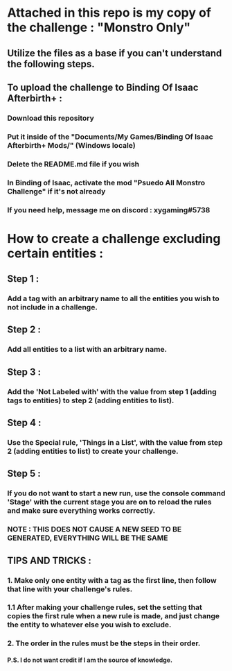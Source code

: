 # Attached in this repo is my copy of the challenge : "Monstro Only"
## Utilize the files as a base if you can't understand the following steps. 
## To upload the challenge to Binding Of Isaac Afterbirth+ : 
### Download this repository
### Put it inside of the "Documents/My Games/Binding Of Isaac Afterbirth+ Mods/" (Windows locale)
### Delete the README.md file if you wish
### In Binding of Isaac, activate the mod "Psuedo All Monstro Challenge" if it's not already
### If you need help, message me on discord : xygaming#5738
# How to create a challenge excluding certain entities :
## Step 1 :
### Add a tag with an arbitrary name to all the entities you wish to not include in a challenge.
## Step 2 :
### Add all entities to a list with an arbitrary name.
## Step 3 :
### Add the 'Not Labeled with' with the value from step 1 (adding tags to entities) to step 2 (adding entities to list).
## Step 4 :
### Use the Special rule, 'Things in a List', with the value from step 2 (adding entities to list) to create your challenge.
## Step 5 :
### If you do not want to start a new run, use the console command 'Stage' with the current stage you are on to reload the rules and make sure everything works correctly.
### NOTE : THIS DOES NOT CAUSE A NEW SEED TO BE GENERATED, EVERYTHING WILL BE THE SAME
## TIPS AND TRICKS :
### 1. Make only one entity with a tag as the first line, then follow that line with your challenge's rules.
### 1.1 After making your challenge rules, set the setting that copies the first rule when a new rule is made, and just change the entity to whatever else you wish to exclude.
### 2. The order in the rules must be the steps in their order.
#### P.S. I do not want credit if I am the source of knowledge.
